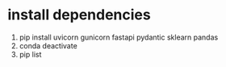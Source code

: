 # install dependencies
1. pip install uvicorn gunicorn fastapi pydantic sklearn pandas   
2. conda deactivate
3. pip list